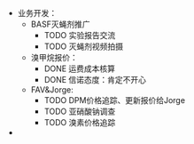 - 业务开发：
	- BASF灭蝇剂推广
		- TODO 实验报告交流
		- TODO 灭蝇剂视频拍摄
	- 溴甲烷报价：
		- DONE 运费成本核算
		- DONE 信诺态度：肯定不开心
	- FAV&Jorge:
		- TODO DPM价格追踪、更新报价给Jorge
		- TODO 亚硝酸钠调查
		- TODO 溴素价格追踪
-